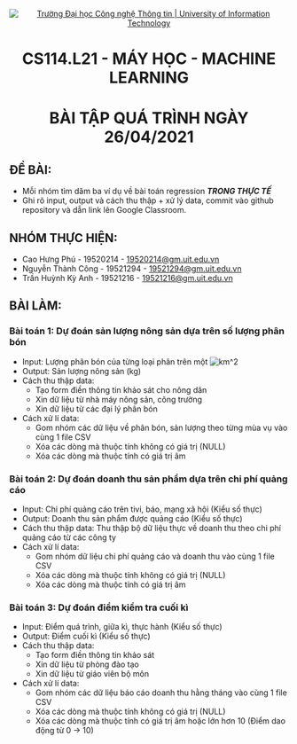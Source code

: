 <!-- Banner -->
<p align="center">
  <a href="https://www.uit.edu.vn/" title="Trường Đại học Công nghệ Thông tin" style="border: none;">
    <img src="https://i.imgur.com/WmMnSRt.png" alt="Trường Đại học Công nghệ Thông tin | University of Information Technology">
  </a>
</p>

<!-- Title -->
<h1 align="center"><b>CS114.L21 - MÁY HỌC - MACHINE LEARNING</b></h1>
<h1 align="center"><b>BÀI TẬP QUÁ TRÌNH NGÀY 26/04/2021</b></h1>

## ĐỀ BÀI:
- Mỗi nhóm tìm dăm ba ví dụ về bài toán regression ***TRONG THỰC TẾ***
- Ghi rõ input, output và cách thu thập + xử lý data, commit vào github repository và dẫn link lên Google Classroom.

## NHÓM THỰC HIỆN:
- Cao Hưng Phú - 19520214 - 19520214@gm.uit.edu.vn
- Nguyễn Thành Công - 19521294 - 19521294@gm.uit.edu.vn
- Trần Huỳnh Kỳ Anh - 19521216 - 19521216@gm.uit.edu.vn


## BÀI LÀM:

### Bài toán 1: Dự đoán sản lượng nông sản dựa trên số lượng phân bón
- Input: Lượng phân bón của từng loại phân trên một ![km^2](https://latex.codecogs.com/svg.latex?km^2)
- Output: Sản lượng nông sản (kg)
- Cách thu thập data: 
  - Tạo form điền thông tin khảo sát cho nông dân
  - Xin dữ liệu từ nhà máy nông sản, công trường
  - Xin dữ liệu từ các đại lý phân bón
- Cách xử lí data:
  - Gom nhóm các dữ liệu về phân bón, sản lượng theo từng mùa vụ vào cùng 1 file CSV
  - Xóa các dòng mà thuộc tính không có giá trị (NULL)
  - Xóa các dòng mà thuộc tính có giá trị âm 

### Bài toán 2: Dự đoán doanh thu sản phẩm dựa trên chi phí quảng cáo
- Input: Chi phí quảng cáo trên tivi, báo, mạng xã hội (Kiểu số thực)
- Output: Doanh thu sản phẩm được quảng cáo (Kiểu số thực)
- Cách thu thập data: Thu thập bộ dữ liệu thực về doanh thu theo chi phí quảng cáo từ các công ty
- Cách xử lí data: 
  + Gom nhóm dữ liệu chi phí quảng cáo và doanh thu vào cùng 1 file CSV
  + Xóa các dòng mà thuộc tính không có giá trị (NULL)
  + Xóa các dòng mà thuộc tính có giá trị âm 
### Bài toán 3: Dự đoán điểm kiểm tra cuối kì
- Input: Điểm quá trình, giữa kì, thực hành (Kiểu số thực)
- Output: Điểm cuối kì (Kiểu số thực)
- Cách thu thập data:
  - Tạo form điền thông tin khảo sát
  - Xin dữ liệu từ phòng đào tạo
  - Xin dữ liệu từ giáo viên bộ môn
- Cách xử lí data:
  + Gom nhóm các dữ liệu báo cáo doanh thu hằng tháng vào cùng 1 file CSV
  + Xóa các dòng mà thuộc tính không có giá trị (NULL)
  + Xóa các dòng mà thuộc tính có giá trị âm hoặc lớn hơn 10 (Điểm dao động từ 0 -> 10)
